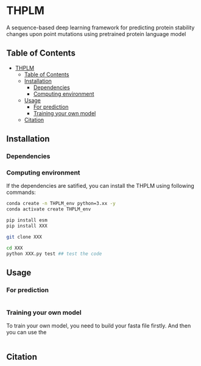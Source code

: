 # THPLM
A sequence-based deep learning framework for predicting protein stability changes upon point mutations using pretrained protein language model



## Table of Contents

- [THPLM](#thplm)
  - [Table of Contents](#table-of-contents)
  - [Installation](#installation)
    - [Dependencies](#dependencies)
    - [Computing environment](#computing-environment)
  - [Usage](#usage)
    - [For prediction](#for-prediction)
    - [Training your own model](#training-your-own-model)
  - [Citation](#citation)

## Installation

### Dependencies


### Computing environment

If the dependencies are satified, you can install the THPLM using following commands:

```bash
conda create -n THPLM_env python=3.xx -y
conda activate create THPLM_env

pip install esm
pip install XXX

git clone XXX

cd XXX
python XXX.py test ## test the code
```

## Usage

### For prediction

```bash


```

### Training your own model

To train your own model, you need to build your fasta file firstly. And then you can use the 

```bash


```


## Citation

